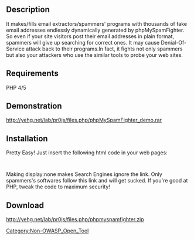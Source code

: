 ## Description

It makes/fills email extractors/spammers' programs with thousands of
fake email addresses endlessly dynamically generated by
phpMySpamFighter. So even if your site visitors post their email
addresses in plain format, spammers will give up searching for correct
ones. It may cause Denial-Of-Service attack back to their programs.In
fact, it fights not only spammers but also your attackers who use the
similar tools to probe your web sites.

## Requirements

PHP 4/5

## Demonstration

<http://yehg.net/lab/pr0js/files.php/phpMySpamFighter_demo.rar>

## Installation

Pretty Easy\! Just insert the following html code in your web pages:

`  `<a style="display:none" href="phpMySpamFighter.php"></a>

Making display:none makes Search Engines ignore the link. Only
spammers's softwares follow this link and will get sucked. If you're
good at PHP, tweak the code to maximum security\!

## Download

<http://yehg.net/lab/pr0js/files.php/phpmyspamfighter.zip>

[Category:Non-OWASP_Open_Tool](Category:Non-OWASP_Open_Tool "wikilink")